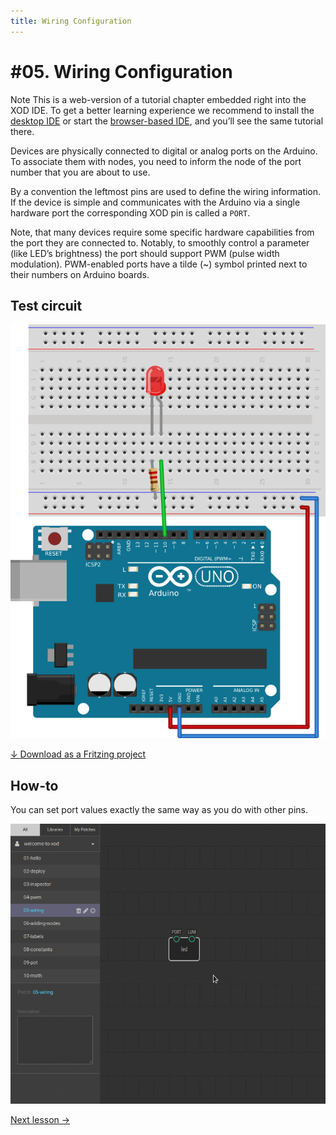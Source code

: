 ```yaml
---
title: Wiring Configuration
---
```


# #05. Wiring Configuration

<div class="ui segment note">
<span class="ui ribbon label">Note</span>
This is a web-version of a tutorial chapter embedded right into the XOD IDE.
To get a better learning experience we recommend to install the
<a href="/downloads/">desktop IDE</a> or start the
<a href="/ide/">browser-based IDE</a>, and you’ll see the same tutorial there.
</div>

Devices are physically connected to digital or analog ports on the Arduino.
To associate them with nodes, you need to inform the node of the port
number that you are about to use.

By a convention the leftmost pins are used to define the wiring information.
If the device is simple and communicates with the Arduino via a single hardware
port the corresponding XOD pin is called a `PORT`.

Note, that many devices require some specific hardware capabilities from the
port they are connected to. Notably, to smoothly control a parameter (like
LED’s brightness) the port should support PWM (pulse width modulation).
PWM-enabled ports have a tilde (~) symbol printed next to their numbers on
Arduino boards.

## Test circuit

![Circuit](./circuit.fz.png)

[↓ Download as a Fritzing project](./circuit.fzz)

## How-to

You can set port values exactly the same way as you do with other pins.

![Screencast](./screencast.gif)

[Next lesson →](../06-adding-nodes/)
